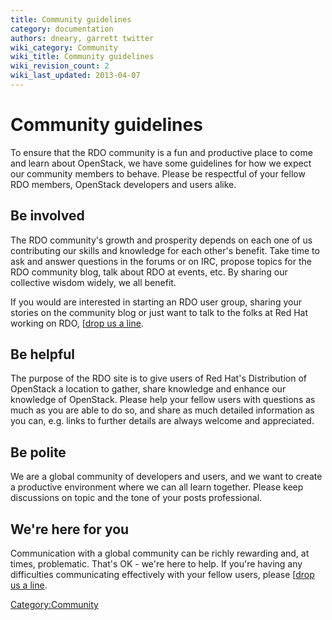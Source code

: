 ```yaml
---
title: Community guidelines
category: documentation
authors: dneary, garrett twitter
wiki_category: Community
wiki_title: Community guidelines
wiki_revision_count: 2
wiki_last_updated: 2013-04-07
---
```


# Community guidelines

To ensure that the RDO community is a fun and productive place to come and learn about OpenStack, we have some guidelines for how we expect our community members to behave. Please be respectful of your fellow RDO members, OpenStack developers and users alike.

## Be involved

The RDO community's growth and prosperity depends on each one of us contributing our skills and knowledge for each other's benefit. Take time to ask and answer questions in the forums or on IRC, propose topics for the RDO community blog, talk about RDO at events, etc. By sharing our collective wisdom widely, we all benefit.

If you would are interested in starting an RDO user group, sharing your stories on the community blog or just want to talk to the folks at Red Hat working on RDO, [[drop us a line](mailto://rdo-info@redhat.com).

## Be helpful

The purpose of the RDO site is to give users of Red Hat's Distribution of OpenStack a location to gather, share knowledge and enhance our knowledge of OpenStack. Please help your fellow users with questions as much as you are able to do so, and share as much detailed information as you can, e.g. links to further details are always welcome and appreciated.

## Be polite

We are a global community of developers and users, and we want to create a productive environment where we can all learn together. Please keep discussions on topic and the tone of your posts professional.

## We're here for you

Communication with a global community can be richly rewarding and, at times, problematic. That's OK - we're here to help. If you're having any difficulties communicating effectively with your fellow users, please [[drop us a line](mailto://rdo-info@redhat.com).

<Category:Community>
